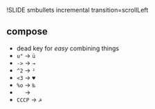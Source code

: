 !SLIDE smbullets incremental transition=scrollLeft

## compose

* dead key for *easy* combining things
* `u"` → `ü`
* `->` → `→`
* `^2` → `²`
* `<3` → `♥`
* `%o` → `‰`
* `  ` → ` `
* `CCCP` → `☭`
